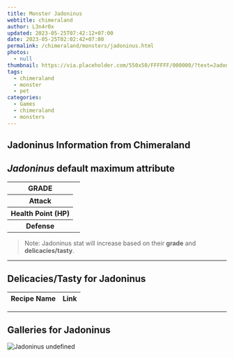 ```yaml
---
title: Monster Jadoninus
webtitle: chimeraland
author: L3n4r0x
updated: 2023-05-25T07:42:12+07:00
date: 2023-05-25T02:02:42+07:00
permalink: /chimeraland/monsters/jadoninus.html
photos:
  - null
thumbnail: https://via.placeholder.com/550x50/FFFFFF/000000/?text=Jadoninus
tags:
  - chimeraland
  - monster
  - pet
categories:
  - Games
  - chimeraland
  - monsters
---
```


<link
  rel="stylesheet"
  href="https://rawcdn.githack.com/dimaslanjaka/Web-Manajemen/870a349/css/bootstrap-5-3-0-alpha3-wrapper.css"
/>
<section id="bootstrap-wrapper">
  <h2>Jadoninus Information from Chimeraland</h2>
  <h2 id="attribute"><i>Jadoninus</i> default maximum attribute</h2>
  <div class="row">
    <div class="col mb-2">
      <div class="card bg-dark text-light">
        <div class="card-body">
          <table>
            <tr>
              <th>GRADE</th>
              <td><br /></td>
            </tr>
            <tr>
              <th>Attack</th>
              <td></td>
            </tr>
            <tr>
              <th>Health Point (HP)</th>
              <td></td>
            </tr>
            <tr>
              <th>Defense</th>
              <td></td>
            </tr>
          </table>
        </div>
      </div>
    </div>
  </div>
  <blockquote>
    Note: Jadoninus stat will increase based on their <b>grade</b> and
    <b>delicacies/tasty</b>.
  </blockquote>
  <hr />
  <h2 id="delicacies">Delicacies/Tasty for Jadoninus</h2>
  <div class="card">
    <div class="card-body">
      <div class="table-responsive">
        <table class="table table-striped table-dark">
          <thead>
            <tr>
              <th>Recipe Name</th>
              <th>Link</th>
            </tr>
          </thead>
          <tbody></tbody>
        </table>
      </div>
    </div>
  </div>
  <hr />
  <div id="gallery">
    <h2>Galleries for Jadoninus</h2>
    <div class="row">
      <div class="col-lg-6 col-12">
        <img
          src="https://www.webmanajemen.com/undefined"
          alt="Jadoninus undefined"
        />
      </div>
    </div>
  </div>
</section>